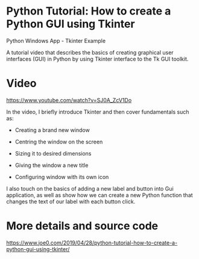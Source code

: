 # Python Tutorial: How to create a Python GUI using Tkinter
Python Windows App - Tkinter Example

A tutorial video that describes the basics of creating graphical user interfaces (GUI) in Python by using Tkinter interface to the Tk GUI toolkit.

# Video
https://www.youtube.com/watch?v=SJ0A_ZcV1Do

In the video, I briefly introduce Tkinter and then cover fundamentals such as:

- Creating a brand new window

- Centring the window on the screen

- Sizing it to desired dimensions

- Giving the window a new title

- Configuring window with its own icon

I also touch on the basics of adding a new label and button into Gui application, as well as show how we can create a new Python function that changes the text of our label with each button click.

# More details and source code

https://www.joe0.com/2019/04/28/python-tutorial-how-to-create-a-python-gui-using-tkinter/
